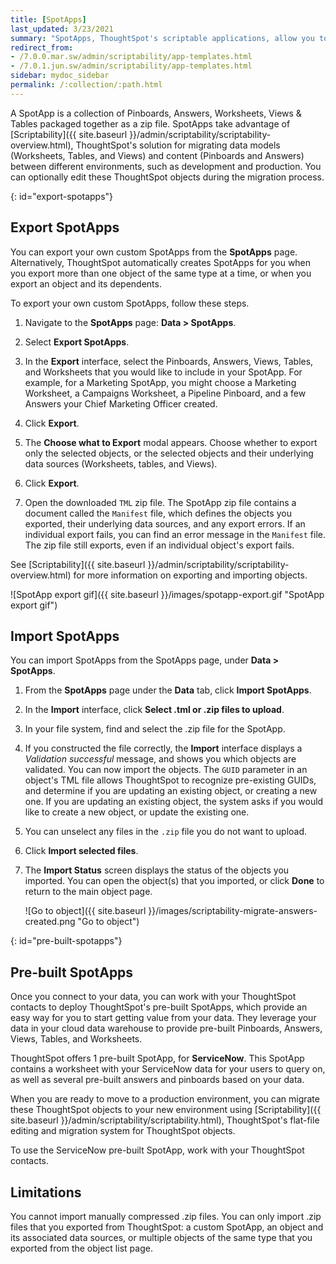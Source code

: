 ```yaml
---
title: [SpotApps]
last_updated: 3/23/2021
summary: "SpotApps, ThoughtSpot's scriptable applications, allow you to migrate multiple objects to and from clusters."
redirect_from:
- /7.0.0.mar.sw/admin/scriptability/app-templates.html
- /7.0.1.jun.sw/admin/scriptability/app-templates.html
sidebar: mydoc_sidebar
permalink: /:collection/:path.html
---
```


A SpotApp is a collection of Pinboards, Answers, Worksheets, Views & Tables packaged together as a zip file. SpotApps take advantage of [Scriptability]({{ site.baseurl }}/admin/scriptability/scriptability-overview.html), ThoughtSpot's solution for migrating data models (Worksheets, Tables, and Views) and content (Pinboards and Answers) between different environments, such as development and production. You can optionally edit these ThoughtSpot objects during the migration process.

{: id="export-spotapps"}
## Export SpotApps
You can export your own custom SpotApps from the **SpotApps** page. Alternatively, ThoughtSpot automatically creates SpotApps for you when you export more than one object of the same type at a time, or when you export an object and its dependents.

To export your own custom SpotApps, follow these steps.

1. Navigate to the **SpotApps** page: **Data > SpotApps**.

2. Select **Export SpotApps**.

3. In the **Export** interface, select the Pinboards, Answers, Views, Tables, and Worksheets that you would like to include in your SpotApp. For example, for a Marketing SpotApp, you might choose a Marketing Worksheet, a Campaigns Worksheet, a Pipeline Pinboard, and a few Answers your Chief Marketing Officer created.

4. Click **Export**.

5. The **Choose what to Export** modal appears. Choose whether to export only the selected objects, or the selected objects and their underlying data sources (Worksheets, tables, and Views).

6. Click **Export**.

7. Open the downloaded `TML` zip file. The SpotApp zip file contains a document called the `Manifest` file, which defines the objects you exported, their underlying data sources, and any export errors. If an individual export fails, you can find an error message in the `Manifest` file. The zip file still exports, even if an individual object's export fails.

See [Scriptability]({{ site.baseurl }}/admin/scriptability/scriptability-overview.html) for more information on exporting and importing objects.

![SpotApp export gif]({{ site.baseurl }}/images/spotapp-export.gif "SpotApp export gif")

## Import SpotApps
You can import SpotApps from the SpotApps page, under **Data > SpotApps**.

1. From the **SpotApps** page under the **Data** tab, click **Import SpotApps**.

2. In the **Import** interface, click **Select .tml or .zip files to upload**.

6. In your file system, find and select the .zip file for the SpotApp.

8. If you constructed the file correctly, the **Import** interface displays a *Validation successful* message, and shows you which objects are validated. You can now import the objects. The <code>GUID</code> parameter in an object's TML file allows ThoughtSpot to recognize pre-existing GUIDs, and determine if you are updating an existing object, or creating a new one. If you are updating an existing object, the system asks if you would like to create a new object, or update the existing one.

9. You can unselect any files in the `.zip` file you do not want to upload.

10. Click **Import selected files**.

11. The **Import Status** screen displays the status of the objects you imported. You can open the object(s) that you imported, or click **Done** to return to the main object page.

    ![Go to object]({{ site.baseurl }}/images/scriptability-migrate-answers-created.png "Go to object")

{: id="pre-built-spotapps"}
## Pre-built SpotApps
Once you connect to your data, you can work with your ThoughtSpot contacts to deploy ThoughtSpot's pre-built SpotApps, which provide an easy way for you to start getting value from your data. They leverage your data in your cloud data warehouse to provide pre-built Pinboards, Answers, Views, Tables, and Worksheets.

ThoughtSpot offers 1 pre-built SpotApp, for **ServiceNow**. This SpotApp contains a worksheet with your ServiceNow data for your users to query on, as well as several pre-built answers and pinboards based on your data.

When you are ready to move to a production environment, you can migrate these ThoughtSpot objects to your new environment using [Scriptability]({{ site.baseurl }}/admin/scriptability/scriptability.html), ThoughtSpot's flat-file editing and migration system for ThoughtSpot objects.

To use the ServiceNow pre-built SpotApp, work with your ThoughtSpot contacts.

## Limitations
You cannot import manually compressed .zip files. You can only import .zip files that you exported from ThoughtSpot: a custom SpotApp, an object and its associated data sources, or multiple objects of the same type that you exported from the object list page.
